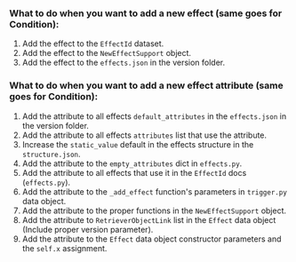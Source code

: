 ### What to do when you want to add a new effect (same goes for Condition):

1. Add the effect to the `EffectId` dataset.
2. Add the effect to the `NewEffectSupport` object.
3. Add the effect to the `effects.json` in the version folder.

### What to do when you want to add a new effect attribute (same goes for Condition):

1. Add the attribute to all effects `default_attributes` in the `effects.json` in the version folder.
2. Add the attribute to all effects `attributes` list that use the attribute. 
3. Increase the `static_value` default in the effects structure in the `structure.json`.
3. Add the attribute to the `empty_attributes` dict in `effects.py`.
4. Add the attribute to all effects that use it in the `EffectId` docs (`effects.py`).
2. Add the attribute to the `_add_effect` function's parameters in `trigger.py` data object.
3. Add the attribute to the proper functions in the `NewEffectSupport` object.
4. Add the attribute to `RetrieverObjectLink` list in the `Effect` data object (Include proper version parameter).
5. Add the attribute to the `Effect` data object constructor parameters and the `self.x` assignment.